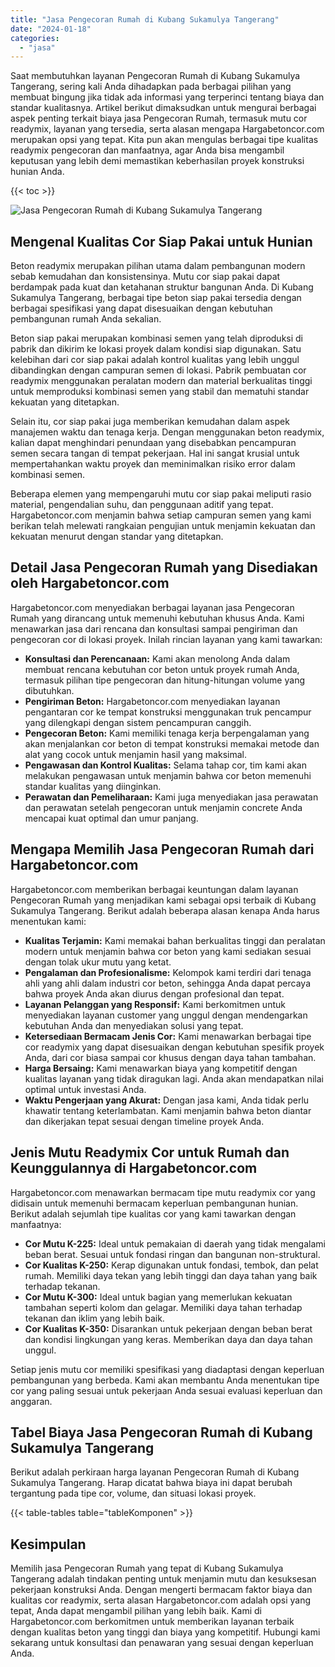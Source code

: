 ```yaml
---
title: "Jasa Pengecoran Rumah di Kubang Sukamulya Tangerang"
date: "2024-01-18"
categories: 
  - "jasa"
---
```



Saat membutuhkan layanan Pengecoran Rumah di Kubang Sukamulya Tangerang, sering kali Anda dihadapkan pada berbagai pilihan yang membuat bingung jika tidak ada informasi yang terperinci tentang biaya dan standar kualitasnya. Artikel berikut dimaksudkan untuk mengurai berbagai aspek penting terkait biaya jasa Pengecoran Rumah, termasuk mutu cor readymix, layanan yang tersedia, serta alasan mengapa Hargabetoncor.com merupakan opsi yang tepat. Kita pun akan mengulas berbagai tipe kualitas readymix pengecoran dan manfaatnya, agar Anda bisa mengambil keputusan yang lebih demi memastikan keberhasilan proyek konstruksi hunian Anda.

{{< toc >}}

![Jasa Pengecoran Rumah di Kubang Sukamulya Tangerang](https://hargareadymixid.github.io/hbc/readymix-hbc%20(9).png)

## Mengenal Kualitas Cor Siap Pakai untuk Hunian

Beton readymix merupakan pilihan utama dalam pembangunan modern sebab kemudahan dan konsistensinya. Mutu cor siap pakai dapat berdampak pada kuat dan ketahanan struktur bangunan Anda. Di Kubang Sukamulya Tangerang, berbagai tipe beton siap pakai tersedia dengan berbagai spesifikasi yang dapat disesuaikan dengan kebutuhan pembangunan rumah Anda sekalian.

Beton siap pakai merupakan kombinasi semen yang telah diproduksi di pabrik dan dikirim ke lokasi proyek dalam kondisi siap digunakan. Satu kelebihan dari cor siap pakai adalah kontrol kualitas yang lebih unggul dibandingkan dengan campuran semen di lokasi. Pabrik pembuatan cor readymix menggunakan peralatan modern dan material berkualitas tinggi untuk memproduksi kombinasi semen yang stabil dan mematuhi standar kekuatan yang ditetapkan.

Selain itu, cor siap pakai juga memberikan kemudahan dalam aspek manajemen waktu dan tenaga kerja. Dengan menggunakan beton readymix, kalian dapat menghindari penundaan yang disebabkan pencampuran semen secara tangan di tempat pekerjaan. Hal ini sangat krusial untuk mempertahankan waktu proyek dan meminimalkan risiko error dalam kombinasi semen.

Beberapa elemen yang mempengaruhi mutu cor siap pakai meliputi rasio material, pengendalian suhu, dan penggunaan aditif yang tepat. Hargabetoncor.com menjamin bahwa setiap campuran semen yang kami berikan telah melewati rangkaian pengujian untuk menjamin kekuatan dan kekuatan menurut dengan standar yang ditetapkan.

## Detail Jasa Pengecoran Rumah yang Disediakan oleh Hargabetoncor.com

Hargabetoncor.com menyediakan berbagai layanan jasa Pengecoran Rumah yang dirancang untuk memenuhi kebutuhan khusus Anda. Kami menawarkan jasa dari rencana dan konsultasi sampai pengiriman dan pengecoran cor di lokasi proyek. Inilah rincian layanan yang kami tawarkan:

- **Konsultasi dan Perencanaan:** Kami akan menolong Anda dalam membuat rencana kebutuhan cor beton untuk proyek rumah Anda, termasuk pilihan tipe pengecoran dan hitung-hitungan volume yang dibutuhkan.
- **Pengiriman Beton:** Hargabetoncor.com menyediakan layanan pengantaran cor ke tempat konstruksi menggunakan truk pencampur yang dilengkapi dengan sistem pencampuran canggih.
- **Pengecoran Beton:** Kami memiliki tenaga kerja berpengalaman yang akan menjalankan cor beton di tempat konstruksi memakai metode dan alat yang cocok untuk menjamin hasil yang maksimal.
- **Pengawasan dan Kontrol Kualitas:** Selama tahap cor, tim kami akan melakukan pengawasan untuk menjamin bahwa cor beton memenuhi standar kualitas yang diinginkan.
- **Perawatan dan Pemeliharaan:** Kami juga menyediakan jasa perawatan dan perawatan setelah pengecoran untuk menjamin concrete Anda mencapai kuat optimal dan umur panjang.

## Mengapa Memilih Jasa Pengecoran Rumah dari Hargabetoncor.com

Hargabetoncor.com memberikan berbagai keuntungan dalam layanan Pengecoran Rumah yang menjadikan kami sebagai opsi terbaik di Kubang Sukamulya Tangerang. Berikut adalah beberapa alasan kenapa Anda harus menentukan kami:

- **Kualitas Terjamin:** Kami memakai bahan berkualitas tinggi dan peralatan modern untuk menjamin bahwa cor beton yang kami sediakan sesuai dengan tolak ukur mutu yang ketat.
- **Pengalaman dan Profesionalisme:** Kelompok kami terdiri dari tenaga ahli yang ahli dalam industri cor beton, sehingga Anda dapat percaya bahwa proyek Anda akan diurus dengan profesional dan tepat.
- **Layanan Pelanggan yang Responsif:** Kami berkomitmen untuk menyediakan layanan customer yang unggul dengan mendengarkan kebutuhan Anda dan menyediakan solusi yang tepat.
- **Ketersediaan Bermacam Jenis Cor:** Kami menawarkan berbagai tipe cor readymix yang dapat disesuaikan dengan kebutuhan spesifik proyek Anda, dari cor biasa sampai cor khusus dengan daya tahan tambahan.
- **Harga Bersaing:** Kami menawarkan biaya yang kompetitif dengan kualitas layanan yang tidak diragukan lagi. Anda akan mendapatkan nilai optimal untuk investasi Anda.
- **Waktu Pengerjaan yang Akurat:** Dengan jasa kami, Anda tidak perlu khawatir tentang keterlambatan. Kami menjamin bahwa beton diantar dan dikerjakan tepat sesuai dengan timeline proyek Anda.

## Jenis Mutu Readymix Cor untuk Rumah dan Keunggulannya di Hargabetoncor.com

Hargabetoncor.com menawarkan bermacam tipe mutu readymix cor yang didisain untuk memenuhi bermacam keperluan pembangunan hunian. Berikut adalah sejumlah tipe kualitas cor yang kami tawarkan dengan manfaatnya:

- **Cor Mutu K-225:** Ideal untuk pemakaian di daerah yang tidak mengalami beban berat. Sesuai untuk fondasi ringan dan bangunan non-struktural.
- **Cor Kualitas K-250:** Kerap digunakan untuk fondasi, tembok, dan pelat rumah. Memiliki daya tekan yang lebih tinggi dan daya tahan yang baik terhadap tekanan.
- **Cor Mutu K-300:** Ideal untuk bagian yang memerlukan kekuatan tambahan seperti kolom dan gelagar. Memiliki daya tahan terhadap tekanan dan iklim yang lebih baik.
- **Cor Kualitas K-350:** Disarankan untuk pekerjaan dengan beban berat dan kondisi lingkungan yang keras. Memberikan daya dan daya tahan unggul.

Setiap jenis mutu cor memiliki spesifikasi yang diadaptasi dengan keperluan pembangunan yang berbeda. Kami akan membantu Anda menentukan tipe cor yang paling sesuai untuk pekerjaan Anda sesuai evaluasi keperluan dan anggaran.

## Tabel Biaya Jasa Pengecoran Rumah di Kubang Sukamulya Tangerang

Berikut adalah perkiraan harga layanan Pengecoran Rumah di Kubang Sukamulya Tangerang. Harap dicatat bahwa biaya ini dapat berubah tergantung pada tipe cor, volume, dan situasi lokasi proyek.

{{< table-tables table="tableKomponen" >}}

## Kesimpulan

Memilih jasa Pengecoran Rumah yang tepat di Kubang Sukamulya Tangerang adalah tindakan penting untuk menjamin mutu dan kesuksesan pekerjaan konstruksi Anda. Dengan mengerti bermacam faktor biaya dan kualitas cor readymix, serta alasan Hargabetoncor.com adalah opsi yang tepat, Anda dapat mengambil pilihan yang lebih baik. Kami di Hargabetoncor.com berkomitmen untuk memberikan layanan terbaik dengan kualitas beton yang tinggi dan biaya yang kompetitif. Hubungi kami sekarang untuk konsultasi dan penawaran yang sesuai dengan keperluan Anda.
